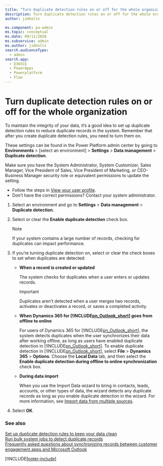 ```yaml
---
title: "Turn duplicate detection rules on or off for the whole organization  | MicrosoftDocs"
description: Turn duplicate detection rules on or off for the whole organization 
author: jimholtz

ms.component: pa-admin
ms.topic: conceptual
ms.date: 09/11/2020
ms.subservice: admin
ms.author: jimholtz 
search.audienceType: 
  - admin
search.app:
  - D365CE
  - PowerApps
  - Powerplatform
  - Flow
---
```

# Turn duplicate detection rules on or off for the whole organization

To maintain the integrity of your data, it’s a good idea to set up duplicate detection rules to reduce duplicate records in the system. Remember that after you create duplicate detection rules, you need to turn them on.  
  
These settings can be found in the Power Platform admin center by going to **Environments** > [select an environment] > **Settings** > **Data management** > **Duplicate detection**.

Make sure you have the System Administrator, System Customizer, Sales Manager, Vice President of Sales, Vice President of Marketing, or CEO-Business Manager security role or equivalent permissions to update the setting.

- Follow the steps in [View your user profile](/powerapps/user/view-your-user-profile).
- Don’t have the correct permissions? Contact your system administrator.

  
1. Select an environment and go to **Settings** > **Data management** > **Duplicate detection**.
  
2. Select or clear the **Enable duplicate detection** check box.  
  
   > [!NOTE]
   > If your system contains a large number of records, checking for duplicates can impact performance.  
  
3. If you’re turning duplicate detection on, select or clear the check boxes to set when duplicates are detected:  
  
   - **When a record is created or updated**  
  
       The system checks for duplicates when a user enters or updates records.  
  
       > [!IMPORTANT]
       >  Duplicates aren’t detected when a user merges two records, activates or deactivates a record, or saves a completed activity.  
  
   - **When Dynamics 365 for [!INCLUDE[pn_Outlook_short](../includes/pn-outlook-short.md)] goes from offline to online**  
  
       For users of Dynamics 365 for [!INCLUDE[pn_Outlook_short](../includes/pn-outlook-short.md)], the system detects duplicates when the user synchronizes their data after working offline, as long as users have enabled duplicate detection in [!INCLUDE[pn_Outlook_short](../includes/pn-outlook-short.md)]. To enable duplicate detection in [!INCLUDE[pn_Outlook_short](../includes/pn-outlook-short.md)], select **File** > **Dynamics 365**  > **Options**. Choose the **Local Data** tab, and then select the **Enable duplicate detection during offline to online synchronization** check box.  
  
   - **During data import**  
  
       When you use the Import Data wizard to bring in contacts, leads, accounts, or other types of data, the wizard detects any duplicate records as long as you enable duplicate detection in the wizard. For more information, see [Import data from multiple sources](import-data-all-record-types.md).  
  
4. Select **OK**.  
  
### See also  
[Set up duplicate detection rules to keep your data clean](set-up-duplicate-detection-rules-keep-data-clean.md) <br />
[Run bulk system jobs to detect duplicate records](run-bulk-system-jobs-detect-duplicate-records.md) <br />
[Frequently asked questions about synchronizing records between customer engagement apps and Microsoft Outlook](frequently-asked-questions-synchronizing-records-dynamics-365-and-outlook.yml) 



[!INCLUDE[footer-include](../includes/footer-banner.md)]